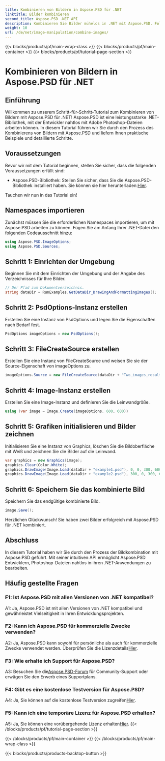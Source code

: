 ```yaml
---
title: Kombinieren von Bildern in Aspose.PSD für .NET
linktitle: Bilder kombinieren
second_title: Aspose.PSD .NET API
description: Kombinieren Sie Bilder mühelos in .NET mit Aspose.PSD. Folgen Sie unserem Schritt-für-Schritt-Tutorial zur nahtlosen Bildbearbeitung.
weight: 10
url: /de/net/image-manipulation/combine-images/
---
```


{{< blocks/products/pf/main-wrap-class >}}
{{< blocks/products/pf/main-container >}}
{{< blocks/products/pf/tutorial-page-section >}}

# Kombinieren von Bildern in Aspose.PSD für .NET

## Einführung

Willkommen zu unserem Schritt-für-Schritt-Tutorial zum Kombinieren von Bildern mit Aspose.PSD für .NET! Aspose.PSD ist eine leistungsstarke .NET-Bibliothek, mit der Entwickler nahtlos mit Adobe Photoshop-Dateien arbeiten können. In diesem Tutorial führen wir Sie durch den Prozess des Kombinierens von Bildern mit Aspose.PSD und liefern Ihnen praktische Beispiele und detaillierte Schritte.

## Voraussetzungen

Bevor wir mit dem Tutorial beginnen, stellen Sie sicher, dass die folgenden Voraussetzungen erfüllt sind:

-  Aspose.PSD-Bibliothek: Stellen Sie sicher, dass Sie die Aspose.PSD-Bibliothek installiert haben. Sie können sie hier herunterladen:[Hier](https://releases.aspose.com/psd/net/).

Tauchen wir nun in das Tutorial ein!

## Namespaces importieren

Zunächst müssen Sie die erforderlichen Namespaces importieren, um mit Aspose.PSD arbeiten zu können. Fügen Sie am Anfang Ihrer .NET-Datei den folgenden Codeausschnitt hinzu:

```csharp
using Aspose.PSD.ImageOptions;
using Aspose.PSD.Sources;
```

## Schritt 1: Einrichten der Umgebung

Beginnen Sie mit dem Einrichten der Umgebung und der Angabe des Verzeichnisses für Ihre Bilder.

```csharp
// Der Pfad zum Dokumentverzeichnis.
string dataDir = RunExamples.GetDataDir_DrawingAndFormattingImages();
```

## Schritt 2: PsdOptions-Instanz erstellen

Erstellen Sie eine Instanz von PsdOptions und legen Sie die Eigenschaften nach Bedarf fest.

```csharp
PsdOptions imageOptions = new PsdOptions();
```

## Schritt 3: FileCreateSource erstellen

Erstellen Sie eine Instanz von FileCreateSource und weisen Sie sie der Source-Eigenschaft von imageOptions zu.

```csharp
imageOptions.Source = new FileCreateSource(dataDir + "Two_images_result_out.psd", false);
```

## Schritt 4: Image-Instanz erstellen

Erstellen Sie eine Image-Instanz und definieren Sie die Leinwandgröße.

```csharp
using (var image = Image.Create(imageOptions, 600, 600))
```

## Schritt 5: Grafiken initialisieren und Bilder zeichnen

Initialisieren Sie eine Instanz von Graphics, löschen Sie die Bildoberfläche mit Weiß und zeichnen Sie die Bilder auf die Leinwand.

```csharp
var graphics = new Graphics(image);
graphics.Clear(Color.White);
graphics.DrawImage(Image.Load(dataDir + "example1.psd"), 0, 0, 300, 600);
graphics.DrawImage(Image.Load(dataDir + "example2.psd"), 300, 0, 300, 600);
```

## Schritt 6: Speichern Sie das kombinierte Bild

Speichern Sie das endgültige kombinierte Bild.

```csharp
image.Save();
```

Herzlichen Glückwunsch! Sie haben zwei Bilder erfolgreich mit Aspose.PSD für .NET kombiniert.

## Abschluss

In diesem Tutorial haben wir Sie durch den Prozess der Bildkombination mit Aspose.PSD geführt. Mit seiner intuitiven API ermöglicht Aspose.PSD Entwicklern, Photoshop-Dateien nahtlos in ihren .NET-Anwendungen zu bearbeiten.

## Häufig gestellte Fragen

### F1: Ist Aspose.PSD mit allen Versionen von .NET kompatibel?

A1: Ja, Aspose.PSD ist mit allen Versionen von .NET kompatibel und gewährleistet Vielseitigkeit in Ihren Entwicklungsprojekten.

### F2: Kann ich Aspose.PSD für kommerzielle Zwecke verwenden?

A2: Ja, Aspose.PSD kann sowohl für persönliche als auch für kommerzielle Zwecke verwendet werden. Überprüfen Sie die Lizenzdetails[Hier](https://purchase.aspose.com/buy).

### F3: Wie erhalte ich Support für Aspose.PSD?

 A3: Besuchen Sie die[Aspose.PSD-Forum](https://forum.aspose.com/c/psd/34) für Community-Support oder erwägen Sie den Erwerb eines Supportplans.

### F4: Gibt es eine kostenlose Testversion für Aspose.PSD?

 A4: Ja, Sie können auf die kostenlose Testversion zugreifen[Hier](https://releases.aspose.com/).

### F5: Kann ich eine temporäre Lizenz für Aspose.PSD erhalten?

A5: Ja, Sie können eine vorübergehende Lizenz erhalten[Hier](https://purchase.aspose.com/temporary-license/).
{{< /blocks/products/pf/tutorial-page-section >}}

{{< /blocks/products/pf/main-container >}}
{{< /blocks/products/pf/main-wrap-class >}}

{{< blocks/products/products-backtop-button >}}
